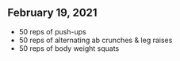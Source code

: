 ## February 19, 2021

- 50 reps of push-ups
- 50 reps of alternating ab crunches & leg raises
- 50 reps of body weight squats
